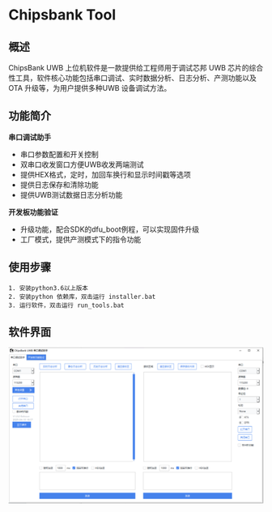 # Chipsbank Tool

## 概述
ChipsBank UWB 上位机软件是一款提供给工程师用于调试芯邦 UWB 芯片的综合性工具，软件核心功能包括串口调试、实时数据分析、日志分析、产测功能以及 OTA 升级等，为用户提供多种UWB 设备调试方法。

## 功能简介

**串口调试助手**
- 串口参数配置和开关控制
- 双串口收发窗口方便UWB收发两端测试
- 提供HEX格式，定时，加回车换行和显示时间戳等选项
- 提供日志保存和清除功能
- 提供UWB测试数据日志分析功能

**开发板功能验证**
- 升级功能，配合SDK的dfu_boot例程，可以实现固件升级
- 工厂模式，提供产测模式下的指令功能

## 使用步骤
    1. 安装python3.6以上版本
    2. 安装python 依赖库，双击运行 installer.bat
    3. 运行软件，双击运行 run_tools.bat

## 软件界面

![ui](./1.png "ui")


